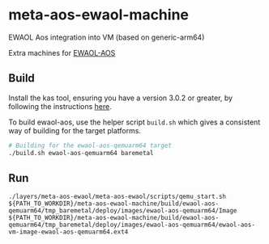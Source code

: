 # meta-aos-ewaol-machine
EWAOL Aos integration into VM (based on generic-arm64)

Extra machines for [EWAOL-AOS](https://github.com/DmytroRozzuvailo/meta-aos-ewaol)

## Build

Install the kas tool, ensuring you have a version 3.0.2 or greater, by following the instructions
[here](https://kas.readthedocs.io/en/latest/userguide.html).

To build ewaol-aos, use the helper script ```build.sh``` which gives a consistent way of building for the target platforms.

```bash
# Building for the ewaol-aos-qemuarm64 target
./build.sh ewaol-aos-qemuarm64 baremetal
```

## Run

```
./layers/meta-aos-ewaol/meta-aos-ewaol/scripts/qemu_start.sh ${PATH_TO_WORKDIR}/meta-aos-ewaol-machine/build/ewaol-aos-qemuarm64/tmp_baremetal/deploy/images/ewaol-aos-qemuarm64/Image ${PATH_TO_WORKDIR}/meta-aos-ewaol-machine/build/ewaol-aos-qemuarm64/tmp_baremetal/deploy/images/ewaol-aos-qemuarm64/ewaol-aos-vm-image-ewaol-aos-qemuarm64.ext4
```
